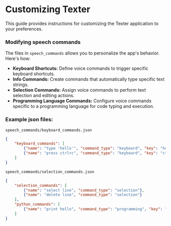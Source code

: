 # Customizing Texter

This guide provides instructions for customizing the Texter application to your preferences.

### Modifying speech commands

The files in `speech_commands` allows you to personalize the app's behavior. Here's how:

* **Keyboard Shortcuts:** Define voice commands to trigger specific keyboard shortcuts.
* **Info Commands:** Create commands that automatically type specific text strings.
* **Selection Commands:** Assign voice commands to perform text selection and editing actions.
* **Programming Language Commands:** Configure voice commands specific to a programming language for code typing and execution.

### Example json files:

`speech_commands/keyboard_commands.json`
```json
{
    "keyboard_commands": [
        {"name": "type 'hello'", "command_type": "keyboard", "key": "hello"},
        {"name": "press ctrl+c", "command_type": "keyboard", "key": "ctrl+c"}
    ]
}
```
`speech_commands/selection_commands.json`
```json
{
    "selection_commands": [
        {"name": "select line", "command_type": "selection"},
        {"name": "delete line", "command_type": "selection"}
    ],
    "python_commands": [
        {"name": "print hello", "command_type": "programming", "key": "print('hello')"}
    ]
}
```

